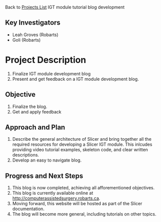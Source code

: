 Back to [Projects List](../../README.md#ProjectsList)
IGT module tutorial blog development 

## Key Investigators
- Leah Groves (Robarts)
- Goli (Robarts)

# Project Description
1. Finalize IGT module development blog 
2. Present and get feedback on a IGT module development blog.

## Objective
1. Finalize the blog.
2. Get and apply feedback 

## Approach and Plan

1. Describe the general architecture of Slicer and bring together all the required resources for developing a Slicer IGT module. This inlcudes providing video tutorial examples, skeleton code, and clear written descriptions. 
2. Develop an easy to navigate blog. 

## Progress and Next Steps
1. This blog is now completed, achieving all afforementioned objectives. 
2. This blog is currently available online at http://computerassistedsurgery.robarts.ca.  
3. Moving forward, this website will be hosted as part of the Slicer documentation. 
4. The blog will become more general, including tutorials on other topics. 

